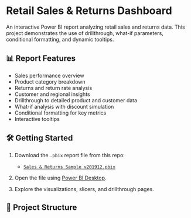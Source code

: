 # Retail Sales & Returns Dashboard

An interactive Power BI report analyzing retail sales and returns data. This project demonstrates the use of drillthrough, what-if parameters, conditional formatting, and dynamic tooltips.

## 📊 Report Features

- Sales performance overview
- Product category breakdown
- Returns and return rate analysis
- Customer and regional insights
- Drillthrough to detailed product and customer data
- What-if analysis with discount simulation
- Conditional formatting for key metrics
- Interactive tooltips

## 🛠️ Getting Started

1. Download the `.pbix` report file from this repo:
   - [`Sales & Returns Sample v201912.pbix`](./Sales%20&%20Returns%20Sample%20v201912.pbix)

2. Open the file using [Power BI Desktop](https://powerbi.microsoft.com/desktop).

3. Explore the visualizations, slicers, and drillthrough pages.

## 📁 Project Structure

